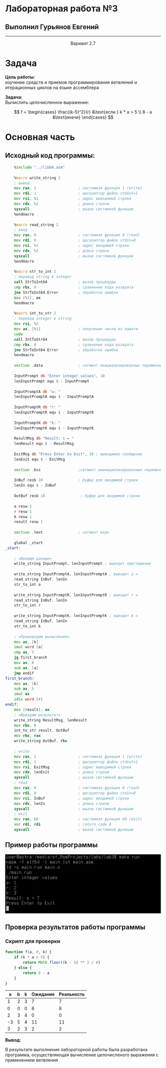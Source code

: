 # Лабораторная работа №3

## Выполнил Гурьянов Евгений

---

$$\text{Вариант 2.7}$$

# Задача

**Цель работы:**  
изучение средств и приемов программирования ветвлений и итерационных циклов на языке ассемблера


**Задача:**  
Вычислить целочисленное выражение:

$$ f = \begin{cases}
   \frac{(k-5)^2}{r} &\text{если } k * a > 5 \\
   8 - a &\text{иначе}
\end{cases} $$

# Основная часть

## Исходный код программы:

```asm
	%include "../lib64.asm"
	
	%macro write_string 2
	; вывод
	mov rax, 1                   ; системная функция 1 (write)
	mov rdi, 1                   ; дескриптор файла stdout=1
	mov rsi, %1                  ; адрес выводимой строки
	mov rdx, %2                  ; длина строки
	syscall                      ; вызов системной функции
	%endmacro
	
	%macro read_string 2
	; ввод
	mov rax, 0                   ; системная функция 0 (read)
	mov rdi, 0                   ; дескриптор файла stdin=0
	mov rsi, %1                  ; адрес вводимой строки
	mov rdx, %2                  ; длина строки
	syscall                      ; вызов системной функции
	%endmacro
	
	%macro str_to_int 1
	; перевод string в integer
	call StrToInt64              ; вызов процедуры
	cmp rbx, 0                   ; сравнение кода возврата
	jne StrToInt64.Error         ; обработка ошибки
	mov [%1], ax
	%endmacro
	
	%macro int_to_str 2
	; перевод integer в string
	mov rsi, %2
	mov ax, [%1]                 ; получение числа из памяти
	cwde
	call IntToStr64              ; вызов процедуры
	cmp rbx, 0                   ; сравнение кода возврата
	jne StrToInt64.Error         ; обработка ошибки
	%endmacro
	
	section .data                ; сегмент инициализированных переменных
	
	InputPrompt db "Enter integer values", 10
	lenInputPrompt equ $ - InputPrompt
	
	InputPromptA db "a: "
	lenInputPromptA equ $ - InputPromptA
	
	InputPromptR db "r: "
	lenInputPromptR equ $ - InputPromptR
	
	InputPromptK db "k: "
	lenInputPromptK equ $ - InputPromptK

	ResultMsg db "Result: s = "
	lenResult equ $ - ResultMsg
	
	ExitMsg db "Press Enter to Exit", 10 ; выводимое сообщение
	lenExit equ $ - ExitMsg
	
	section .bss                 ;сегмент неинициализированных переменных
	
	InBuf resb 10                ; буфер для вводимой строки
	lenIn equ $ - InBuf

	OutBuf resb 10                ; буфер для вводимой строки

	a resw 1
	r resw 1
	k resw 1
	result resw 1
	
	section .text                ; сегмент кода
	
	global _start
_start:

	; =Вводим данные=
	write_string InputPrompt, lenInputPrompt ; выводит приглашение

	write_string InputPromptA, lenInputPromptA ; выводит a =
	read_string InBuf, lenIn
	str_to_int a

	write_string InputPromptR, lenInputPromptR ; выводит r =
	read_string InBuf, lenIn
	str_to_int r

	write_string InputPromptK, lenInputPromptK ; выводит k =
	read_string InBuf, lenIn
	str_to_int k

	; =Производим вычисления=
	mov ax, [k]
	imul word [a]
	cmp ax, 5
	jg first_branch
	mov ax, 8
	sub ax, [a]
	jmp endif
first_branch:
	mov ax, [k]
	sub ax, 5
	imul ax
	idiv word [r]
endif:
	mov [result], ax
	; =Выводим результат=
	write_string ResultMsg, lenResult
	mov rbx, 0
	int_to_str result, OutBuf
	mov rbx, rax
	write_string OutBuf, rbx
	
	; write
	mov rax, 1                   ; системная функция 1 (write)
	mov rdi, 1                   ; дескриптор файла stdout=1
	mov rsi, ExitMsg             ; адрес выводимой строки
	mov rdx, lenExit             ; длина строки
	syscall                      ; вызов системной функции
	; read
	mov rax, 0                   ; системная функция 0 (read)
	mov rdi, 0                   ; дескриптор файла stdin=0
	mov rsi, InBuf               ; адрес вводимой строки
	mov rdx, lenIn               ; длина строки
	syscall                      ; вызов системной функции
	; exit
	mov rax, 60                  ; системная функция 60 (exit)
	xor rdi, rdi                 ; return code 0
	syscall                      ; вызов системной функции
```

## Пример работы программы

![](imgs/2.png)

## Проверка результатов работы программы

### Скрипт для проверки
```js
function f(a, r, k) {
    if (k * a > 5) {
        return Math.floor((k - 5) ** 2 / r)
    } else {
        return 8 - a
    }
}
```

| a  | b | k | Ожидание | Реальность |
|----|---|---|----------|------------|
| 1  | 2 | 3 | 7        | 7          |
| 0  | 0 | 0 | 8        | 8          |
| 2  | 3 | 4 | 0        | 0          |
| -3 | 5 | 4 | 11       | 11         |
| 3  | 2 | 3 | 2        | 2          |


**Вывод:**  

В результате выполнения лабораторной работы была разработана программа, осуществляющая вычисление целочисленого выражения c применением ветвления
